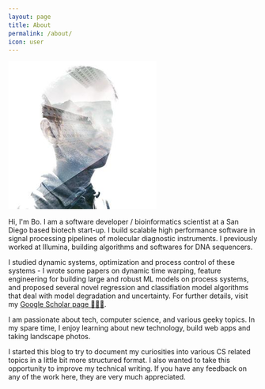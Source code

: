 ```yaml
---
layout: page
title: About
permalink: /about/
icon: user
---
```


<img class="profile-pic" src="/assets/images/avatar_small.jpg">

Hi, I'm Bo. I am a software developer / bioinformatics scientist at a San Diego based biotech start-up. I build scalable high performance software in signal processing pipelines of molecular diagnostic instruments. I previously worked at Illumina, building algorithms and softwares for DNA sequencers.

I studied dynamic systems, optimization and process control of these systems - I wrote some papers on dynamic time warping, feature engineering for building large and robust ML models on process systems, and proposed several novel regression and classifiation model algorithms that deal with model degradation and uncertainty. For further details, visit my [Google Scholar page 🧑🏻‍🎓](https://scholar.google.com/citations?user=-4OgD_EAAAAJ&hl=en&authuser=1). 

I am passionate about tech, computer science, and various geeky topics. In my spare time, I enjoy learning about new technology, build web apps and taking landscape photos.

I started this blog to try to document my curiosities into various CS related topics in a little bit more structured format. I also wanted to take this opportunity to improve my technical writing. If you have any feedback on any of the work here, they are very much appreciated.